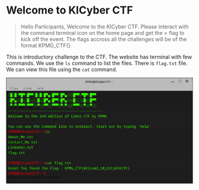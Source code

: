 # Welcome to KICyber CTF

> Hello Participants,
> Welcome to the KICyber CTF. Please interact with the command terminal icon on the home page and get the > flag to kick off the event.
> The flags accross all the challenges will be of the format KPMG_CTF{}


This is introductory challenge to the CTF. The website has terminal with few commands. We use the `ls` command to list the files. There is `flag.txt` file. We can view this file using the `cat` command.

![](./files/images/welcome.png)